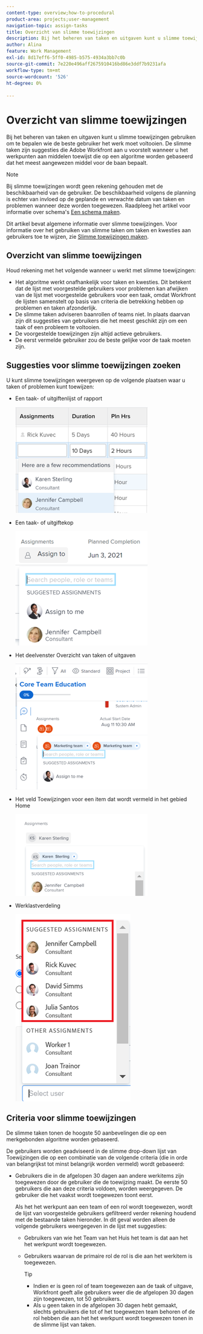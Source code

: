 ```yaml
---
content-type: overview;how-to-procedural
product-area: projects;user-management
navigation-topic: assign-tasks
title: Overzicht van slimme toewijzingen
description: Bij het beheren van taken en uitgaven kunt u slimme toewijzingen gebruiken om te bepalen wie de beste gebruiker het werk moet voltooien. De slimme taken zijn suggesties die Adobe Workfront aan u voorstelt wanneer u het werkpunten aan middelen toewijst die op een algoritme worden gebaseerd dat het meest aangewezen middel voor de baan bepaalt.
author: Alina
feature: Work Management
exl-id: 8d17eff6-5ff0-4985-b575-4934a3bb7c0b
source-git-commit: 7e220e496aff2675910416bd86e3ddf7b9231afa
workflow-type: tm+mt
source-wordcount: '526'
ht-degree: 0%

---
```


# Overzicht van slimme toewijzingen

Bij het beheren van taken en uitgaven kunt u slimme toewijzingen gebruiken om te bepalen wie de beste gebruiker het werk moet voltooien. De slimme taken zijn suggesties die Adobe Workfront aan u voorstelt wanneer u het werkpunten aan middelen toewijst die op een algoritme worden gebaseerd dat het meest aangewezen middel voor de baan bepaalt.

>[!NOTE]
>
>Bij slimme toewijzingen wordt geen rekening gehouden met de beschikbaarheid van de gebruiker. De beschikbaarheid volgens de planning is echter van invloed op de geplande en verwachte datum van taken en problemen wanneer deze worden toegewezen. Raadpleeg het artikel voor informatie over schema&#39;s [Een schema maken](../../../administration-and-setup/set-up-workfront/configure-timesheets-schedules/create-schedules.md).

Dit artikel bevat algemene informatie over slimme toewijzingen. Voor informatie over het gebruiken van slimme taken om taken en kwesties aan gebruikers toe te wijzen, zie [Slimme toewijzingen maken](../../../manage-work/tasks/assign-tasks/make-smart-assignments.md).

## Overzicht van slimme toewijzingen

Houd rekening met het volgende wanneer u werkt met slimme toewijzingen:

* Het algoritme werkt onafhankelijk voor taken en kwesties. Dit betekent dat de lijst met voorgestelde gebruikers voor problemen kan afwijken van de lijst met voorgestelde gebruikers voor een taak, omdat Workfront de lijsten samenstelt op basis van criteria die betrekking hebben op problemen en taken afzonderlijk.
* De slimme taken adviseren baanrollen of teams niet. In plaats daarvan zijn dit suggesties van gebruikers die het meest geschikt zijn om een taak of een probleem te voltooien.
* De voorgestelde toewijzingen zijn altijd actieve gebruikers.
* De eerst vermelde gebruiker zou de beste gelijke voor de taak moeten zijn.

## Suggesties voor slimme toewijzingen zoeken

U kunt slimme toewijzingen weergeven op de volgende plaatsen waar u taken of problemen kunt toewijzen:

* Een taak- of uitgiftenlijst of rapport

   ![](assets/smart-assignments-task-list-nwe-350x280.png)

* Een taak- of uitgiftekop

   ![](assets/smart-assignments-task-header-nwe-350x302.png)

* Het deelvenster Overzicht van taken of uitgaven

   ![](assets/smart-assignments-summary-panel-nwe-350x332.png)

* Het veld Toewijzingen voor een item dat wordt vermeld in het gebied Home

   ![](assets/smart-assignments-in-home-nwe-350x216.png)


<!--removed for scheduling deprecation: 

* Resource Scheduling

  ![](assets/smart-assignments-scheduling-350x219.png)

  >[!CAUTION]
  >
  >Resource Scheduling is a deprecated feature. For more information, see [Deprecation of Resource Scheduling tools in Adobe Workfront](../../../resource-mgmt/resource-mgmt-overview/deprecate-resource-scheduling.md).

-->
* Werklastverdeling

   ![](assets/smart-assignments-workload-balancer-bulk-assignments.png)


## Criteria voor slimme toewijzingen

De slimme taken tonen de hoogste 50 aanbevelingen die op een merkgebonden algoritme worden gebaseerd.

De gebruikers worden geadviseerd in de slimme drop-down lijst van Toewijzingen die op een combinatie van de volgende criteria (die in orde van belangrijkst tot minst belangrijk worden vermeld) wordt gebaseerd:

* Gebruikers die in de afgelopen 30 dagen aan andere werkitems zijn toegewezen door de gebruiker die de toewijzing maakt. De eerste 50 gebruikers die aan deze criteria voldoen, worden weergegeven. De gebruiker die het vaakst wordt toegewezen toont eerst.

   Als het het werkpunt aan een team of een rol wordt toegewezen, wordt de lijst van voorgestelde gebruikers gefiltreerd verder rekening houdend met de bestaande taken hieronder. In dit geval worden alleen de volgende gebruikers weergegeven in de lijst met suggesties:

   * Gebruikers van wie het Team van het Huis het team is dat aan het het werkpunt wordt toegewezen.
   * Gebruikers waarvan de primaire rol de rol is die aan het werkitem is toegewezen.

      >[!TIP]
      >
      >* Indien <!--you're not part of any team and --> er is geen rol of team toegewezen aan de taak of uitgave, Workfront geeft alle gebruikers weer die de afgelopen 30 dagen zijn toegewezen, tot 50 gebruikers.
      >* Als u geen taken in de afgelopen 30 dagen hebt gemaakt, slechts gebruikers die tot of het toegewezen team behoren of de rol hebben die aan het het werkpunt wordt toegewezen tonen in de slimme lijst van taken.


<!--the commented out piece in the tip above was live before but I am not totally sure that smart assignments look at your team. I think they look JUST at the team/ role assigned to the work item; see this help site request for more info: https://experience.adobe.com/#/@adobeinternalworkfront/so:hub-Hub/workfront/issue/62fd222200037eb87572c5b6ad6bf53e/overview -->
<!--
<div data-mc-conditions="QuicksilverOrClassic.Draft mode">
<div>
<h3>Smart assignments criteria for the Production environment</h3>
<p>(NOTE: drafted,this was the case BEFORE we updated the logic in the WB - with the 21.4 release)</p>
</div>
<p>Smart assignments display on tasks and issues when the following conditions are met:</p>
<ul>
<li>The task or issue is subordinate to a parent task or issue that has a user, team, or job role currently assigned. </li>
</ul>
<p>Smart assignments display the top twenty recommendations based on a proprietary algorithm that uses your own team information.</p>
<p>Users are recommended in the smart assignments drop-down list based on a combination of the following criteria (listed in order from most important to least important):</p>
<ul>
<li>The user has the team assigned to the task or issue designated as their Home Team</li>
<li>The user is also assigned to the parent task</li>
<li>The user has the same primary job role as is currently assigned to the task or issue</li>
<li>The user has the team assigned to the parent task or issue designated as their Home Team</li>
<li>The user is associated with the same primary job role currently assigned to the parent task</li>
<li>The user is a member of the same team as the user who assigned the task or issue and the team is designated as their Home Team</li>
<li>The user is a member of the same Home Group as the user who is assigning the task or issue</li>
<li>The user has the same primary job role as the user who is assigning the task or issue.</li>
</ul>
</div>
-->

<!--
<div data-mc-conditions="QuicksilverOrClassic.Draft mode">
<h2>Make smart assignments</h2>
<p>(NOTE:&nbsp;this was moved to its own article: make-smart-assignments.) </p>
<p>Smart assignments are available in most locations where you can make assignments in Workfront.</p>
<p>You can use smart assignments on tasks and issues that have previously been assigned to a job role or a team.</p> <note type="note">
You must have a Plan or a Work license and have at least Contribute permissions to a task or an issue to be able to make assignments to the task or the issue. You must have the Make Assignments option enabled in your permission level to make assignments.
</note>
<p>To use smart assignments:</p>
<ol>
<li value="1">Navigate to an issue or a task and click one of the following fields to edit them: <br>
<ul>
<li><p data-mc-conditions="QuicksilverOrClassic.Quicksilver">The <strong>Assignments</strong> field in the task or issue header</p></li>
<li>The <strong>Assignments</strong> field of a task or issue list using in-line editing in a task or issue list. </li>
<li>The <strong>Assignee</strong> field after you have clicked <strong>Advanced</strong> from a task or an issue. </li>
</ul></li>
<li value="2"> <p>Place your cursor in the assignment field, and wait for two seconds, then the <strong>Suggestions</strong> list is displayed.</p> <p>Users displayed in this list are the smart assignment suggestions for the task or the issue.<br></p> <p> <img src="assets/nwe-smart-assignment-suggestions-350x160.png" style="width: 350;height: 160;" data-mc-conditions="QuicksilverOrClassic.Quicksilver"> </p> </li>
<li value="3"> <p>Select the user in the recommendations list by clicking their name. </p> <p>If there are no suggestions, the suggestion list does not open.</p> </li>
<li value="4">(Optional) If you do not want to use one of the recommended users from the smart assignments list, start typing the name of the desired user and select the name when it appears in the list.</li>
<li value="5">Click <strong>Enter</strong> to make the assignment. </li>
</ol>
</div>
-->
